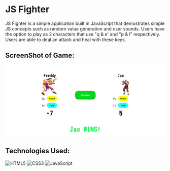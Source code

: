 # JS Fighter
<p>JS Fighter is a simple application built in JavaScript that demostrates simple JS concepts such as random value generation and user sounds. Users have the option to play as 2 characters that use "q & e' and "p & l" respectively. Users are able to deal an attack and heal with these keys. </p>

## ScreenShot of Game: 
![Alt text](assets/images/ScreenShot.jpg)


## Technologies Used: 
![HTML5](https://img.shields.io/badge/html5-%23E34F26.svg?style=for-the-badge&logo=html5&logoColor=white) ![CSS3](https://img.shields.io/badge/css3-%231572B6.svg?style=for-the-badge&logo=css3&logoColor=white) ![JavaScript](https://img.shields.io/badge/javascript-%23323330.svg?style=for-the-badge&logo=javascript&logoColor=%23F7DF1E)
<br><br>

